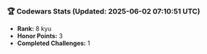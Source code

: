 ### 🏆 Codewars Stats (Updated: 2025-06-02 07:10:51 UTC)

- **Rank:** 8 kyu
- **Honor Points:** 3
- **Completed Challenges:** 1
